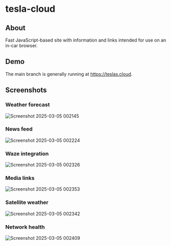 # tesla-cloud

## About

Fast JavaScript-based site with information and links intended for use on an in-car browser.

## Demo

The main branch is generally running at <https://teslas.cloud>.

## Screenshots

### Weather forecast
![Screenshot 2025-03-05 002145](https://github.com/user-attachments/assets/b72e9585-fad5-41ee-b955-06d146ebae27)

### News feed
![Screenshot 2025-03-05 002224](https://github.com/user-attachments/assets/569b3b99-4d42-4b6a-b86b-6cc739381e8d)

### Waze integration
![Screenshot 2025-03-05 002326](https://github.com/user-attachments/assets/56618b10-b545-474b-a918-c515212d76dc)

### Media links
![Screenshot 2025-03-05 002353](https://github.com/user-attachments/assets/4c09959d-405f-4f86-9f84-f1dce43f275d)

### Satellite weather
![Screenshot 2025-03-05 002342](https://github.com/user-attachments/assets/c1ddf0ff-1ab6-45f5-979e-e0302a68569a)

### Network health
![Screenshot 2025-03-05 002409](https://github.com/user-attachments/assets/5d2d2a65-4944-4157-8bbe-d2832a2f5971)
